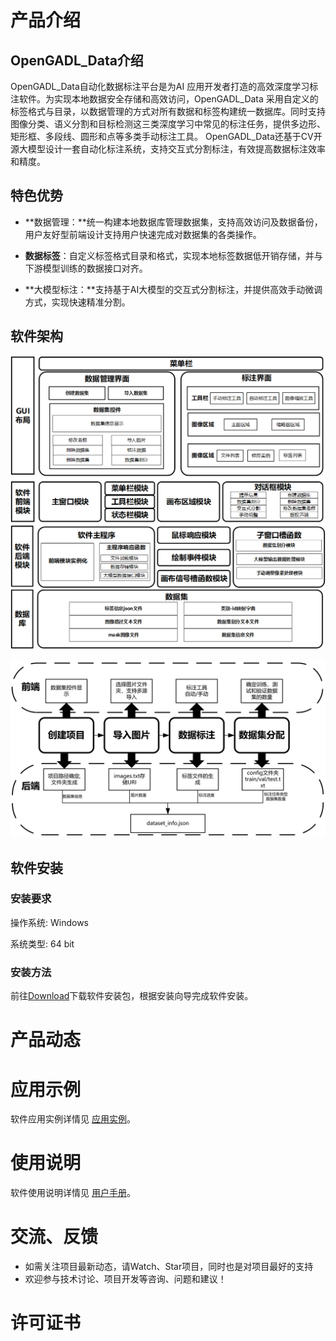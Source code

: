 # 产品介绍

## OpenGADL_Data介绍

OpenGADL_Data自动化数据标注平台是为AI 应用开发者打造的高效深度学习标注软件。为实现本地数据安全存储和高效访问，OpenGADL_Data 采用自定义的标签格式与目录，以数据管理的方式对所有数据和标签构建统一数据库。同时支持图像分类、语义分割和目标检测这三类深度学习中常见的标注任务，提供多边形、矩形框、多段线、圆形和点等多类手动标注工具。 OpenGADL_Data还基于CV开源大模型设计一套自动化标注系统，支持交互式分割标注，有效提高数据标注效率和精度。

## 特色优势

- **数据管理：**统一构建本地数据库管理数据集，支持高效访问及数据备份，用户友好型前端设计支持用户快速完成对数据集的各类操作。

- **数据标签**：自定义标签格式目录和格式，实现本地标签数据低开销存储，并与下游模型训练的数据接口对齐。

- **大模型标注：**支持基于AI大模型的交互式分割标注，并提供高效手动微调方式，实现快速精准分割。

  

## 软件架构

![软件架构](https://raw.githubusercontent.com/MagnetoXxz/My_pictures/main/Data_picture/202310251655671.png)

![软件架构_2](https://raw.githubusercontent.com/MagnetoXxz/My_pictures/main/Data_picture/202310251655566.png)

## 软件安装

### 安装要求

操作系统: Windows 

系统类型: 64 bit

### 安装方法

前往[Download](http://gadl.com.cn/#/home)下载软件安装包，根据安装向导完成软件安装。



# 产品动态



# 应用示例

软件应用实例详情见 [应用实例](doc/应用示例.md)。



# 使用说明

软件使用说明详情见 [用户手册](doc/使用说明.md)。



# 交流、反馈

- 如需关注项目最新动态，请Watch、Star项目，同时也是对项目最好的支持
- 欢迎参与技术讨论、项目开发等咨询、问题和建议！

# 许可证书

